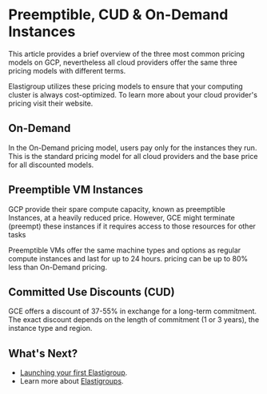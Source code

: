 # Preemptible, CUD & On-Demand Instances

This article provides a brief overview of the three most common pricing models on GCP, nevertheless all cloud providers offer the same three pricing models with different terms.

Elastigroup utilizes these pricing models to ensure that your computing cluster is always cost-optimized. To learn more about your cloud provider's pricing visit their website.

## On-Demand

In the On-Demand pricing model, users pay only for the instances they run. This is the standard pricing model for all cloud providers and the base price for all discounted models.

## Preemptible VM Instances

GCP provide their spare compute capacity, known as preemptible Instances, at a heavily reduced price. However, GCE might terminate (preempt) these instances if it requires access to those resources for other tasks

Preemptible VMs offer the same machine types and options as regular compute instances and last for up to 24 hours. pricing can be up to 80% less than On-Demand pricing.

## Committed Use Discounts (CUD)

GCE offers a discount of 37-55% in exchange for a long-term commitment. The exact discount depends on the length of commitment (1 or 3 years), the instance type and region.

## What's Next?

- [Launching your first Elastigroup](elastigroup/getting-started/create-an-elastigroup-for-gcp).
- Learn more about [Elastigroups](elastigroup/getting-started/elastigroup-for-gcp).
